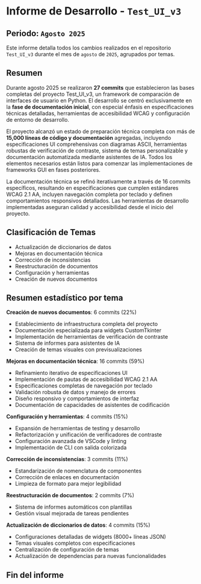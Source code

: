 # Informe de Desarrollo - `Test_UI_v3`

## Periodo: `Agosto 2025`

Este informe detalla todos los cambios realizados en el repositorio `Test_UI_v3` durante el mes de `agosto` de `2025`, agrupados por temas.

## Resumen

Durante agosto 2025 se realizaron **27 commits** que establecieron las bases completas del proyecto Test_UI_v3, un framework de comparación de interfaces de usuario en Python. El desarrollo se centró exclusivamente en la **fase de documentación inicial**, con especial énfasis en especificaciones técnicas detalladas, herramientas de accesibilidad WCAG y configuración de entorno de desarrollo.

El proyecto alcanzó un estado de preparación técnica completa con más de **15,000 líneas de código y documentación** agregadas, incluyendo especificaciones UI comprehensivas con diagramas ASCII, herramientas robustas de verificación de contraste, sistema de temas personalizable y documentación automatizada mediante asistentes de IA. Todos los elementos necesarios están listos para comenzar las implementaciones de frameworks GUI en fases posteriores.

La documentación técnica se refinó iterativamente a través de 16 commits específicos, resultando en especificaciones que cumplen estándares WCAG 2.1 AA, incluyen navegación completa por teclado y definen comportamientos responsivos detallados. Las herramientas de desarrollo implementadas aseguran calidad y accesibilidad desde el inicio del proyecto.

## Clasificación de Temas

- Actualización de diccionarios de datos
- Mejoras en documentación técnica
- Corrección de inconsistencias
- Reestructuración de documentos
- Configuración y herramientas
- Creación de nuevos documentos

## Resumen estadístico por tema

**Creación de nuevos documentos**: 6 commits (22%)

- Establecimiento de infraestructura completa del proyecto
- Documentación especializada para widgets CustomTkinter
- Implementación de herramientas de verificación de contraste
- Sistema de informes para asistentes de IA
- Creación de temas visuales con previsualizaciones

**Mejoras en documentación técnica**: 16 commits (59%)

- Refinamiento iterativo de especificaciones UI
- Implementación de pautas de accesibilidad WCAG 2.1 AA
- Especificaciones completas de navegación por teclado
- Validación robusta de datos y manejo de errores
- Diseño responsivo y comportamientos de interfaz
- Documentación de capacidades de asistentes de codificación

**Configuración y herramientas**: 4 commits (15%)

- Expansión de herramientas de testing y desarrollo
- Refactorización y unificación de verificadores de contraste
- Configuración avanzada de VSCode y linting
- Implementación de CLI con salida colorizada

**Corrección de inconsistencias**: 3 commits (11%)

- Estandarización de nomenclatura de componentes
- Corrección de enlaces en documentación
- Limpieza de formato para mejor legibilidad

**Reestructuración de documentos**: 2 commits (7%)

- Sistema de informes automáticos con plantillas
- Gestión visual mejorada de tareas pendientes

**Actualización de diccionarios de datos**: 4 commits (15%)

- Configuraciones detalladas de widgets (8000+ líneas JSON)
- Temas visuales completos con especificaciones
- Centralización de configuración de temas
- Actualización de dependencias para nuevas funcionalidades

## Fin del informe
